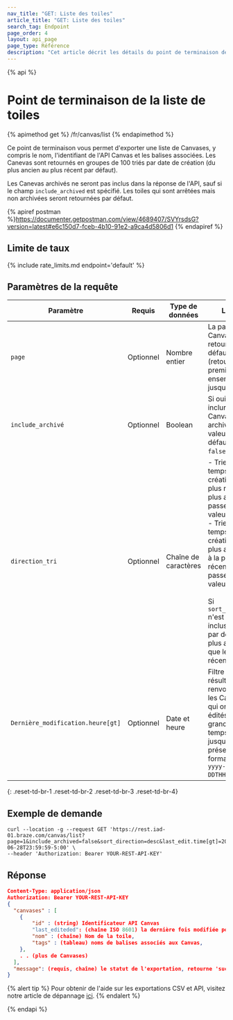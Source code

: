 ```yaml
---
nav_title: "GET: Liste des toiles"
article_title: "GET: Liste des toiles"
search_tag: Endpoint
page_order: 4
layout: api_page
page_type: Référence
description: "Cet article décrit les détails du point de terminaison de la liste des canevas."
---
```


{% api %}
# Point de terminaison de la liste de toiles
{% apimethod get %}
/fr/canvas/list
{% endapimethod %}

Ce point de terminaison vous permet d'exporter une liste de Canvases, y compris le nom, l'identifiant de l'API Canvas et les balises associées. Les Canevas sont retournés en groupes de 100 triés par date de création (du plus ancien au plus récent par défaut).

Les Canevas archivés ne seront pas inclus dans la réponse de l'API, sauf si le champ `include_archived` est spécifié. Les toiles qui sont arrêtées mais non archivées seront retournées par défaut.

{% apiref postman %}https://documenter.getpostman.com/view/4689407/SVYrsdsG?version=latest#e6c150d7-fceb-4b10-91e2-a9ca4d5806d1 {% endapiref %}

## Limite de taux

{% include rate_limits.md endpoint='default' %}

## Paramètres de la requête

| Paramètre                         | Requis    | Type de données      | Libellé                                                                                                                                                                                                                                                                                                                  |
| --------------------------------- | --------- | -------------------- | ------------------------------------------------------------------------------------------------------------------------------------------------------------------------------------------------------------------------------------------------------------------------------------------------------------------------ |
| `page`                            | Optionnel | Nombre entier        | La page de Canvases à retourner, par défaut à `0` (retourne le premier ensemble jusqu'à 100)                                                                                                                                                                                                                             |
| `include_archivé`                 | Optionnel | Boolean              | Si oui ou non inclure des Canvases archivés, la valeur par défaut est `false`.                                                                                                                                                                                                                                           |
| `direction_tri`                   | Optionnel | Chaîne de caractères | - Trier le temps de création du plus récent au plus ancien : passer dans la valeur `desc`.<br> - Trier le temps de création de la plus ancienne à la plus récente : passer dans la valeur `asc`. <br><br>Si `sort_direction` n'est pas incluse, l'ordre par défaut est plus ancien que le plus récent. |
| `Dernière_modification.heure[gt]` | Optionnel | Date et heure        | Filtre les résultats et ne renvoie que les Canvases qui ont été édités plus grand que le temps fourni jusqu'à présent. Le format est `yyyy-MM-DDTHH:mm:ss`.                                                                                                                                                              |
{: .reset-td-br-1 .reset-td-br-2 .reset-td-br-3  .reset-td-br-4}

## Exemple de demande
```
curl --location -g --request GET 'https://rest.iad-01.braze.com/canvas/list?page=1&include_archived=false&sort_direction=desc&last_edit.time[gt]=2020-06-28T23:59:59-5:00' \
--header 'Authorization: Bearer YOUR-REST-API-KEY'
```

## Réponse

```json
Content-Type: application/json
Authorization: Bearer YOUR-REST-API-KEY
{
  "canvases" : [
    {
        "id" : (string) Identificateur API Canvas
        "last_editeded": (chaîne ISO 8601) la dernière fois modifiée pour le message,
        "nom" : (chaîne) Nom de la toile,
        "tags" : (tableau) noms de balises associés aux Canvas,
    },
    . . (plus de Canvases)
  ],
  "message": (requis, chaîne) le statut de l'exportation, retourne 'success' quand complété sans erreurs
}
```
{% alert tip %}
Pour obtenir de l'aide sur les exportations CSV et API, visitez notre article de dépannage [ici]({{site.baseurl}}/user_guide/data_and_analytics/export_braze_data/export_troubleshooting/).
{% endalert %}

{% endapi %}

